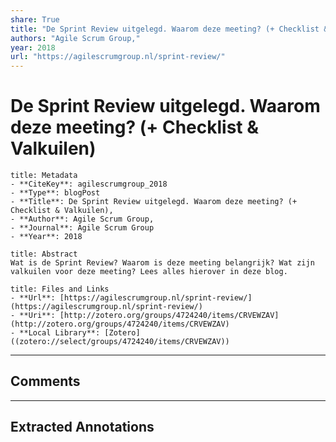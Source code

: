 ```yaml
---
share: True
title: "De Sprint Review uitgelegd. Waarom deze meeting? (+ Checklist & Valkuilen)"
authors: "Agile Scrum Group,"
year: 2018
url: "https://agilescrumgroup.nl/sprint-review/"
---
```

# De Sprint Review uitgelegd. Waarom deze meeting? (+ Checklist & Valkuilen)

```ad-info
title: Metadata
- **CiteKey**: agilescrumgroup_2018
- **Type**: blogPost
- **Title**: De Sprint Review uitgelegd. Waarom deze meeting? (+ Checklist & Valkuilen), 
- **Author**: Agile Scrum Group,
- **Journal**: Agile Scrum Group 
- **Year**: 2018 
```

```ad-quote
title: Abstract
Wat is de Sprint Review? Waarom is deze meeting belangrijk? Wat zijn valkuilen voor deze meeting? Lees alles hierover in deze blog.
```

```ad-abstract
title: Files and Links
- **Url**: [https://agilescrumgroup.nl/sprint-review/](https://agilescrumgroup.nl/sprint-review/)
- **Uri**: [http://zotero.org/groups/4724240/items/CRVEWZAV](http://zotero.org/groups/4724240/items/CRVEWZAV)
- **Local Library**: [Zotero]((zotero://select/groups/4724240/items/CRVEWZAV))
```


----

## Comments



----

## Extracted Annotations